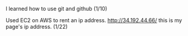 I learned how to use git and github (1/10)

Used EC2 on AWS to rent an ip address.
http://34.192.44.66/ this is my page's ip address. (1/22)
